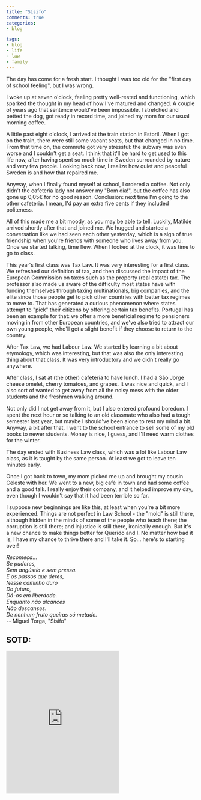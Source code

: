 ```yaml
---
title: "Sísifo"
comments: true
categories:
- blog

tags:
- blog
- life
- law
- family
---
```


The day has come for a fresh start. I thought I was too old for the "first day of school feeling", but I was wrong.

I woke up at seven o'clock, feeling pretty well-rested and functioning, which sparked the thought in my head of how I've matured and changed. A couple of years ago that sentence would've been impossible. I stretched and petted the dog, got ready in record time, and joined my mom for our usual morning coffee. 

A little past eight o'clock, I arrived at the train station in Estoril. When I got on the train, there were still some vacant seats, but that changed in no time. From that time on, the commute got very stressful: the subway was even worse and I couldn't get a seat. I think that it'll be hard to get used to this life now, after having spent so much time in Sweden surrounded by nature and very few people. Looking back now, I realize how quiet and peaceful Sweden is and how that repaired me. 

Anyway, when I finally found myself at school, I ordered a coffee. Not only didn't the cafeteria lady not answer my "Bom dia!", but the coffee has also gone up 0,05€ for no good reason. Conclusion: next time I'm going to the other cafeteria. I mean, I'd pay an extra five cents if they included politeness. 

All of this made me a bit moody, as you may be able to tell. Luckily, Matilde arrived shortly after that and joined me. We hugged and started a conversation like we had seen each other yesterday, which is a sign of true friendship when you're friends with someone who lives away from you. Once we started talking, time flew. When I looked at the clock, it was time to go to class. 

This year's first class was Tax Law. It was very interesting for a first class. We refreshed our definition of tax, and then discussed the impact of the European Commission on taxes such as the property (real estate) tax. The professor also made us aware of the difficulty most states have with funding themselves through taxing multinationals, big companies, and the elite since those people get to pick other countries with better tax regimes to move to. That has generated a curious phenomenon where states attempt to "pick" their citizens by offering certain tax benefits. Portugal has been an example for that: we offer a more beneficial regime to pensioners moving in from other European countries, and we've also tried to attract our own young people, who'll get a slight benefit if they choose to return to the country.

After Tax Law, we had Labour Law. We started by learning a bit about etymology, which was interesting, but that was also the only interesting thing about that class. It was very introductory and we didn't really go anywhere.

After class, I sat at (the other) cafeteria to have lunch. I had a São Jorge cheese omelet, cherry tomatoes, and grapes. It was nice and quick, and I also sort of wanted to get away from all the noisy mess with the older students and the freshmen walking around.

Not only did I not get away from it, but I also entered profound boredom. I spent the next hour or so talking to an old classmate who also had a tough semester last year, but maybe I should've been alone to rest my mind a bit. Anyway, a bit after that, I went to the school entrance to sell some of my old books to newer students. Money is nice, I guess, and I'll need warm clothes for the winter. 

The day ended with Business Law class, which was a lot like Labour Law class, as it is taught by the same person. At least we got to leave ten minutes early. 

Once I got back to town, my mom picked me up and brought my cousin Celeste with her. We went to a new, big café in town and had some coffee and a good talk. I really enjoy their company, and it helped improve my day, even though I wouldn't say that it had been terrible so far.

I suppose new beginnings are like this, at least when you're a bit more experienced. Things are not perfect in Law School - the "mold" is still there, although hidden in the minds of some of the people who teach there; the corruption is still there; and injustice is still there, ironically enough. But it's a new chance to make things better for Querido and I. No matter how bad it is, I have my chance to thrive there and I'll take it. So... here's to starting over!

*Recomeça…<br>
Se puderes,<br>
Sem angústia e sem pressa.<br>
E os passos que deres,<br>
Nesse caminho duro<br>
Do futuro,<br>
Dá-os em liberdade.<br>
Enquanto não alcances<br>
Não descanses.<br>
De nenhum fruto queiras só metade.*<br>
-- Miguel Torga, "Sísifo"
## SOTD:
<iframe src="https://open.spotify.com/embed/track/09w53xxRpUuCbkNqyHXMTO" width="300" height="380" frameborder="0" allowtransparency="true" allow="encrypted-media"></iframe>